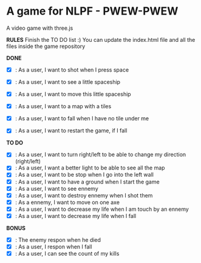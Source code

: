 A game for NLPF - PWEW-PWEW
===========================

A video game with three.js

**RULES**
Finish the TO DO list :)
You can update the index.html file and all the files inside the game repository

**DONE**

- [X] : As a user, I want to shot when I press space
- [X] : As a user, I want to see a little spaceship
- [X] : As a user, I want to move this little spaceship
- [X] : As a user, I want to a map with a tiles
- [X] : As a user, I want to fall when I have no tile under me
- [X] : As a user, I want to restart the game, if I fall


**TO DO**

- [X] : As a user, I want to turn right/left to be able to change my direction (right/left)
- [X] : As a user, I want a better light to be able to see all the map
- [X] : As a user, I want to be stop when I go into the left wall
- [X] : As a user, I want to have a ground when I start the game
- [X] : As a user, I want to see ennemy
- [X] : As a user, I want to destroy ennemy when I shot them
- [X] : As a ennemy, I want to move on one axe
- [X] : As a user, I want to decrease my life when I am touch by an ennemy
- [X] : As a user, I want to decrease my life when I fall 

**BONUS**

- [X] : The enemy respon when he died
- [X] : As a user, I respon when I fall
- [X] : As a user, I can see the count of my kills
